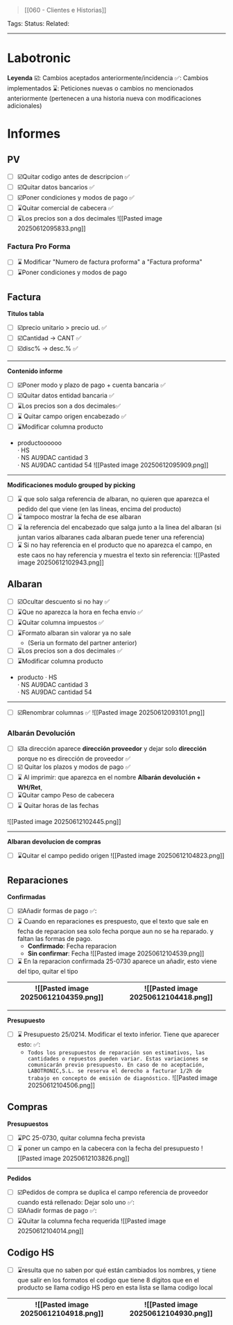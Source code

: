 > [[060 - Clientes e Historias]]

Tags: 
Status: 
Related: 

___
# Labotronic

**Leyenda**
☑️: Cambios aceptados anteriormente/incidencia
✅: Cambios implementados
⌛: Peticiones nuevas o cambios no mencionados anteriormente (pertenecen a una historia nueva con modificaciones adicionales)
# Informes
## PV
- [ ] ☑️Quitar codigo antes de descripcion ✅
- [ ] ☑️Quitar datos bancarios ✅
- [ ] ☑️Poner condiciones y modos de pago ✅
- [ ] ⌛Quitar comercial de cabecera ✅
- [ ] ⌛Los precios son a dos decimales
![[Pasted image 20250612095833.png]]
### Factura Pro Forma
- [ ] ⌛ Modificar "Numero de factura proforma" a "Factura proforma"
- [ ] ⌛Poner condiciones y modos de pago
## Factura
**Titulos tabla**
- [ ] ☑️precio unitario > precio ud. ✅
- [ ] ☑️Cantidad -> CANT ✅
- [ ] ☑️disc% -> desc.% ✅
****
**Contenido informe**
- [ ] ☑️Poner modo y plazo de pago + cuenta bancaria ✅
- [ ] ☑️Quitar datos entidad bancaria ✅
- [ ] ⌛Los precios son a dos decimales✅
- [ ] ⌛ Quitar campo origen encabezado ✅
- [ ] ⌛Modificar columna producto 
- productoooooo  
	· HS   
	· NS AU9DAC cantidad 3  
	· NS AU9DAC cantidad 54
![[Pasted image 20250612095909.png]]

****
**Modificaciones modulo grouped by picking**
- [ ] ⌛ que solo salga referencia de albaran, no quieren que aparezca el pedido del que viene (en las lineas, encima del producto)
- [ ] ⌛ tampoco mostrar la fecha de ese albaran
- [ ] ⌛ la referencia del encabezado que salga junto a la linea del albaran (si juntan varios albaranes cada albaran puede tener una referencia)
- [ ] ⌛ Si no hay referencia en el producto que no aparezca el campo, en este caos no hay referencia y muestra el texto sin referencia:
![[Pasted image 20250612102943.png]]
## Albaran
- [ ] ☑️Ocultar descuento si no hay  ✅
- [ ] ⌛Que no aparezca la hora en fecha envio ✅
- [ ] ⌛Quitar columna impuestos ✅
- [ ] ⌛Formato albaran sin valorar ya no sale 
	- (Seria un formato del partner anterior)
- [ ] ⌛Los precios son a dos decimales ✅
- [ ] ⌛Modificar columna producto 
- producto
	· HS   
	· NS AU9DAC cantidad 3  
	· NS AU9DAC cantidad 54
****
- [ ] ☑️Renombrar columnas ✅
![[Pasted image 20250612093101.png]]

### Albarán Devolución
- [ ] ☑️la dirección aparece **dirección proveedor** y dejar solo **dirección** porque no es dirección de proveedor ✅
- [ ] ☑️ Quitar los plazos y modos de pago ✅
- [ ] ⌛ Al imprimir: que aparezca en el nombre **Albarán devolución + WH/Ret**,
- [ ] ⌛Quitar campo Peso de cabecera
- [ ] ⌛ Quitar horas de las fechas

![[Pasted image 20250612102445.png]]
****
**Albaran devolucion de compras**
- [ ] ⌛Quitar el campo pedido origen
![[Pasted image 20250612104823.png]]
## Reparaciones
**Confirmadas**
- [ ] ☑️Añadir formas de pago ✅:
- [ ] ⌛ Cuando en reparaciones es prespuesto, que el texto que sale en fecha de reparacion sea solo fecha porque aun no se ha reparado. y faltan las formas de pago.
	- **Confirmado**: Fecha reparacion
	- **Sin co​nfirmar**: Fecha
![[Pasted image 20250612104539.png]]
- [ ] ⌛ En la reparacion confirmada 25-0730 aparece un añadir, esto viene del tipo, quitar el tipo

| ![[Pasted image 20250612104359.png]] | ![[Pasted image 20250612104418.png]] |
| ------------------------------------ | ------------------------------------ |
****
**Presupuesto**
- [ ] ⌛ Presupuesto 25/0214. Modificar el texto inferior. Tiene que aparecer esto: ✅:
	- `Todos los presupuestos de reparación son estimativos, las cantidades o repuestos pueden variar. Estas variaciones se comunicarán previo presupuesto. En caso de no aceptación, LABOTRONIC,S.L. se reserva el derecho a facturar 1/2h de trabajo en concepto de emisión de diagnóstico.`
![[Pasted image 20250612104506.png]]
## Compras
**Presupuestos**
- [ ] ⌛PC 25-0730, quitar columna fecha prevista
- [ ] ⌛ poner un campo en la cabecera con la fecha del presupuesto
![[Pasted image 20250612103826.png]]
****
**Pedidos**
- [ ] ☑️Pedidos de compra se duplica el campo referencia de proveedor cuando está rellenado: Dejar solo uno ✅:
- [ ] ☑️Añadir formas de pago ✅:
- [ ] ⌛Quitar la columna fecha requerida
![[Pasted image 20250612104014.png]]

## Codigo HS
- [ ] ⌛resulta que no saben por qué están cambiados los nombres, y tiene que salir en los formatos el codigo que tiene 8 digitos que en el producto se llama codigo HS pero en esta lista se llama codigo local

| ![[Pasted image 20250612104918.png]] | ![[Pasted image 20250612104930.png]] |
| ------------------------------------ | ------------------------------------ |

